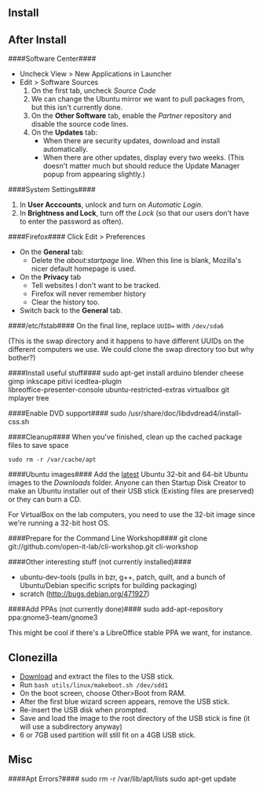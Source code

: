 Install
-------

After Install
-------------

####Software Center####
* Uncheck View > New Applications in Launcher
* Edit > Software Sources
  1. On the first tab, uncheck *Source Code*
  1. We can change the Ubuntu mirror we want to pull packages from, but this
     isn't currently done.
  1. On the **Other Software** tab, enable the *Partner* repository and disable the
     source code lines.
  1. On the **Updates** tab:
     * When there are security updates, download and install automatically.
     * When there are other updates, display every two weeks. (This doesn't matter
       much but should reduce the Update Manager popup from appearing slightly.)

####System Settings####
  1. In **User Acccounts**, unlock and turn on *Automatic Login*.
  1. In **Brightness and Lock**, turn off the *Lock* (so that our users don't have to
     enter the password as often).

####Firefox####
Click Edit > Preferences
* On the **General** tab:
  - Delete the *about:startpage* line. When this line is blank, Mozilla's nicer default homepage is used.
* On the **Privacy** tab
  - Tell websites I don't want to be tracked.
  - Firefox will never remember history
  - Clear the history too.
* Switch back to the **General** tab.

####/etc/fstab####
On the final line, replace `UUID=` with `/dev/sda6`

(This is the swap directory and it happens to have different UUIDs on the
different computers we use. We could clone the swap directory too but why bother?)

####Install useful stuff####
    sudo apt-get install arduino blender cheese gimp inkscape pitivi icedtea-plugin \
    libreoffice-presenter-console ubuntu-restricted-extras virtualbox git mplayer tree

####Enable DVD support####
    sudo /usr/share/doc/libdvdread4/install-css.sh

####Cleanup####
When you've finished, clean up the cached package files to save space

    sudo rm -r /var/cache/apt

####Ubuntu images####
Add the [latest](http://www.ubuntu.com/download/ubuntu/download) Ubuntu 32-bit and 64-bit Ubuntu images to the *Downloads* folder.
Anyone can then Startup Disk Creator to make an Ubuntu installer out of their USB
stick (Existing files are preserved) or they can burn a CD.

For VirtualBox on the lab computers, you need to use the 32-bit image since
we're running a 32-bit host OS.

####Prepare for the Command Line Workshop####
    git clone git://github.com/open-it-lab/cli-workshop.git cli-workshop


####Other interesting stuff (not currently installed)####
* ubuntu-dev-tools (pulls in bzr, g++, patch, quilt, and a bunch of Ubuntu/Debian specific
scripts for building packaging)
* scratch (http://bugs.debian.org/471927)

####Add PPAs (not currently done)####
    sudo add-apt-repository ppa:gnome3-team/gnome3

This might be cool if there's a LibreOffice stable PPA we want, for instance.

Clonezilla
----------
* [Download](http://clonezilla.org/downloads.php) and extract the files to the USB stick.
* Run `bash utils/linux/makeboot.sh /dev/sdd1`
* On the boot screen, choose Other>Boot from RAM.
* After the first blue wizard screen appears, remove the USB stick.
* Re-insert the USB disk when prompted.
* Save and load the image to the root directory of the USB stick is fine (it will use a subdirectory anyway)
* 6 or 7GB used partition will still fit on a 4GB USB stick.

Misc
----

####Apt Errors?####
    sudo rm -r /var/lib/apt/lists
    sudo apt-get update
